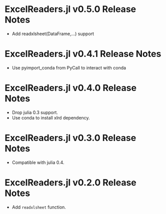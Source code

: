 ExcelReaders.jl v0.5.0 Release Notes
====================================

* Add readxlsheet(DataFrame,...) support

ExcelReaders.jl v0.4.1 Release Notes
====================================

* Use pyimport_conda from PyCall to interact with conda

ExcelReaders.jl v0.4.0 Release Notes
====================================

* Drop julia 0.3 support.
* Use conda to install xlrd dependency.

ExcelReaders.jl v0.3.0 Release Notes
=================================

* Compatible with julia 0.4.


ExcelReaders.jl v0.2.0 Release Notes
=================================

* Add ``readxlsheet`` function.
